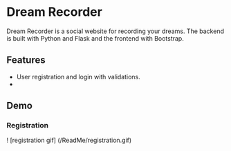 # Dream Recorder
Dream Recorder is a social website for recording your dreams.
The backend is built with Python and Flask and the frontend with Bootstrap.

## Features
* User registration and login with validations.
* 

## Demo
### Registration
! [registration gif] (/ReadMe/registration.gif)